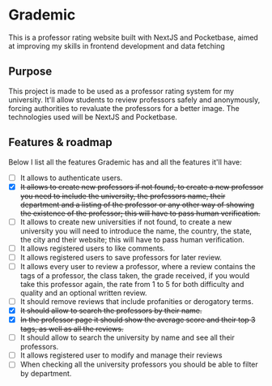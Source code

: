 # Grademic
This is a professor rating website built with NextJS and Pocketbase, aimed at improving my skills in frontend development and data fetching

## Purpose
This project is made to be used as a professor rating system for my university. It'll allow students to review professors safely and anonymously, forcing authorities to revaluate the professors for a better image. The technologies used will be NextJS and Pocketbase. 

## Features & roadmap
Below I list all the features Grademic has and all the features it'll have:
- [ ] It allows to authenticate users.
- [x] ~~It allows to create new professors if not found, to create a new professor you need to include the university, the professors name, their department and a listing of the professor or any other way of showing the existence of the professor; this will have to pass human verification.~~
- [ ] It allows to create new universities if not found, to create a new university you will need to introduce the name, the country, the state, the city and their website; this will have to pass human verification.
- [ ] It allows registered users to like comments.
- [ ] It allows registered users to save professors for later review.
- [ ] It allows every user to review a professor, where a review contains the tags of a professor, the class taken, the grade received, if you would take this professor again, the rate from 1 to 5 for both difficulty and quality and an optional written review.
- [ ] It should remove reviews that include profanities or derogatory terms.
- [x] ~~It should allow to search the professors by their name.~~
- [x] ~~In the professor page it should show the average score and their top 3 tags, as well as all the reviews.~~
- [ ] It should allow to search the university by name and see all their professors.
- [ ] It allows registered user to modify and manage their reviews
- [ ] When checking all the university professors you should be able to filter by department.
